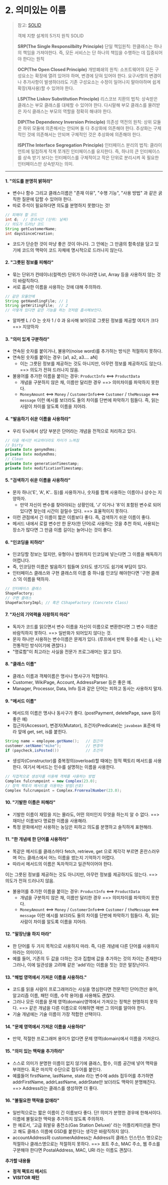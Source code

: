 # 2. 의미있는 이름

> 참고: [SOLID](https://jaeyeong951.medium.com/%EA%B0%9D%EC%B2%B4%EC%A7%80%ED%96%A5-5%EC%9B%90%EC%B9%99-solid-ac7d4d660f4d)
>
> 객체 지향 설계의 5가지 원칙 SOLID
>
> **SRP(The Single Responsilbilty Principle)** 단일 책임원칙: 한클래스는 하나의 책임을 가져야한다. 즉, 모든 서비스는 단 하나의 책임을 수행하는 데 집중되어야 한다는 원칙
>
> **OCP(The Open Closed Principle)** 개방폐쇄의 원칙: 소프트웨어의 모든 구성요소는 확장에 열려 있어야 하며, 변경에 닫혀 있어야 한다. 요구사항의 변경이나 추가사항이 발생하더라도 기존 구성요소는 수정이 일어나지 말아야하며 쉽게 확장(재사용)할 수 있어야 한다.
>
> **LSP(The Liskov Substitution Principle)** 리스코브 치환의 법칙: 상속받은 클래스는 부모 클래스를 대체할 수 있어야 한다. 다시말해 부모 클래스를 물려받은 자식 클래스는 부모의 역할을 정확히 해내야 한다.
>
> **DIP(The Dependency Inversion Principle)** 의존성 역전의 원칙: 상위 모듈은 하위 모듈에 의존해서는 안되며 둘 다 추상화에 의존해야 한다. 추상화는 구체적인 것에 의존해서는 안되며 구체적인 것은 추상화에 의존해야 한다.
>
> **ISP(The Interface Segregation Principle)** 인터페이스 분리의 법칙: 클라이언트에 밀접하게 작게 쪼개진 인터페이스를 유지한다. 즉, 하나의 큰 인터페이스를 상속 받기 보다는 인터페이스를 구체적이고 작은 단위로 분리시켜 꼭 필요한 인터페이스만 상속받자는 의미.

***

#### 1. "의도를 분명히 밝혀라"

* 변수나 함수 그리고 클래스이름은 "존재 이유", "수행 기능", "사용 방법" 과 같은 굵직한 질문에 답할 수 있어야 한다.
* 따로 주석이 필요하다면 의도를 분명하지 못했다는 것!

```java
// 피해야 할 코드
int d;  // 경과시간 (단위: 날짜)
// 의도가 드러난 코드
String getCustomerName;
int daysSinceCreation;
```

* 코드가 단순한 것이 마냥 좋은 것이 아니다. 그 안에는 그 만큼의 함축성을 담고 있기에 코드의 맥락이 코드 자체에 명시적으로 드러나지 않는다.

#### 2. "그릇된 정보를 피해라"

* 묶는 단위가 컨테이너(컬렉션) 단위가 아니라면 List, Array 등을 사용하지 않는 것이 바람직하다.
* 서로 흡사한 이름을 사용하는 것에 대해 주의하라.

```java
// 같은 모듈안에
String getHandlingFile; // 1
String getWritingFile;  // 2
// 이렇게 있다면 같은 기능을 하는 것처럼 흡사해보인다.
```

* 알파벳 L / O 는 숫자 1 / 0 과 유사해 보이므로 그릇된 정보를 제공할 여지가 크다 ==> 지양하자

#### 3. "의미 있게 구분하라"

* 연속된 숫자를 붙이거나, 불용어(noise word)를 추가하는 방식은 적절하지 못하다.
* 연속된 숫자를 붙이는 경우: \[a1, a2, a3.... aN]
  * 이는 그릇된 정보를 제공하는 것도 아니지만, 아무런 정보를 제공하지도 않는다. ==> 의도가 전혀 드러나지 않음.
* 불용어를 추가한 이름을 붙이는 경우: `ProductInfo` <==> `ProductData`
  * 개념을 구분하지 않은 채, 이름만 달리한 경우 ==> 의미차이를 파악하지 못한다.
  * `MoneyAmount` <==> `Money` / `CustomerInfo`<==> `Customer` / `theMessage` <==> `message` 이런 예시를 보더라도 둘의 차이를 단번에 파악하기 힘들다. 즉, 읽는 사람이 차이를 알도록 이름을 지어라.

#### 4. "발음하기 쉬운 이름을 사용하라"

* 우리 두뇌에서 상당 부분은 단어라는 개념을 전적으로 처리하고 있다.

```java
// 다음 예시만 비교하더라도 차이가 느껴짐
// Dirty
private Date genymdhms;
private Date modymdhms;
// Clean
private Date generationTimestamp;
private Date modificationTimestamp;
```

#### 5. "검색하기 쉬운 이름을 사용하라"

* 문자 하나('E', 'A', K'.. 등)를 사용하거나, 숫자를 함께 사용하는 이름이나 상수는 지양하자.
  * 만약 자신이 변수를 찾아야되는 상황인데, 'J' 이거나 '8'이 포함된 변수로 되어있다면 찾는데 시간이 걸릴수 있다. ==> 효율적이지 못하다.
* 이런 관점에서 긴 이름이 짧은 이름보다 좋다. 즉, 검색하기 쉬운 이름이 좋다.
* 메서드 내에서 로컬 변수만 한 문자(한 단어)로 사용하는 것을 추천 하되, 사용되는 장소가 많다면 그 만큼 이름 길이는 늘어나는 것이 좋다.

#### 6. "인코딩을 피하라"

* 인코딩할 정보는 많지만, 유형이나 범위까지 인코딩에 넣는다면 그 이름을 해독하기 어렵니다.
* 즉, 인코딩한 이름은 발음하기 힘들며 오타도 생기기도 쉽기에 부담이 있다.
* 인터페이스 클래스와 구현 클래스의 이름 중 하나를 인코딩 해야한다면 '구현 클래스'의 이름을 택하자.

```java
// 인터페이스 클래스
ShapeFactory;
// 구현 클래스
ShapeFactoryImpl; // 혹은 CShapeFactory (Concrete Class)
```

#### 7. "자신의 기억력을 자랑하지 마라"

* 독자가 코드를 읽으면서 변수 이름을 자신이 이름으로 변환한다면 그 변수 이름은 바람직하지 못하다. ==> 일반화가 되어있지 않다는 것.
* 문자 하나만 사용하는 변수이름은 문제가 있다. (루프에서 반복 횟수를 세는 i, j, k는 전통적인 방식이기에 괜찮다.)
* "명료함"이 최고라는 사실을 전문가 프로그래머는 알고 있다.

#### 8. "클래스 이름"

* 클래스 이름과 객체이름은 명사나 명사구가 적합하다.
* Customer, WikiPage, Account, AddressParser 등은 좋은 예.
* Manager, Processor, Data, Info 등과 같은 단어는 피하고 동사는 사용하지 말자.

#### 9. "메서드 이름"

* 메서드의 이름은 명사나 동사구가 좋다. (postPayment, deletePage, save 등이 좋은 예)
* 접근자(Accessor), 변경자(Mutator), 조건자(Predicate)는 `javabean` 표준에 따라 앞에 get, set, is를 붙힌다.

```java
String name = employee.getName();   // 접근자
customer.setName("mike");           // 변경자
if (paycheck,isPosted())            // 조건자
```

* 생성자(Constructor)를 중복정의(overload)할 때에는 정적 팩토리 메서드를 사용한다. 여기서 메서드는 인수를 설명하는 이름을 사용한다.

```java
// 직접적으로 생성자를 이용해 객체를 사용하는 방법
Complex fulcrumpoint = new Complex(23.0);
// 정적 팩토리 메서드를 이용하는 방법(선호)
Complex fulcrumpoint = Complex.FromrealNumber(23.0);
```

#### 10. "기발한 이름은 피해라"

* 기발한 이름이 재밌을 지는 몰라도, 어떤 의미인지 무엇을 하는지 알 수 없다. ==> 재미난 이름보다 명료한 이름을 사용해라.
* 특정 문화에서만 사용하는 농담은 피하고 의도를 분명하고 솔직하게 표현해라.

#### 11. "한 개념에 한 단어를 사용하라"

* 똑같은 메서드를 클래스마다 fetch, retrieve, get 으로 제각각 부르면 혼란스러우며 어느 클래스에서 어느 이름을 썼는지 기억하기 어렵다.
* 따라서 메서드의 이름은 독자적이고 일관적이어야 한다.

이는 그릇된 정보를 제공하는 것도 아니지만, 아무런 정보를 제공하지도 않는다. ==> 의도가 전혀 드러나지 않음.

* 불용어를 추가한 이름을 붙이는 경우: `ProductInfo` <==> `ProductData`
  * 개념을 구분하지 않은 채, 이름만 달리한 경우 ==> 의미차이를 파악하지 못한다.
  * `MoneyAmount` <==> `Money` / `CustomerInfo`<==> `Customer` / `theMessage` <==> `message` 이런 예시를 보더라도 둘의 차이를 단번에 파악하기 힘들다. 즉, 읽는 사람이 차이를 알도록 이름을 지어라.

#### 12. "말장난을 하지 마라"

* 한 단어를 두 가지 목적으로 사용하지 마라. 즉, 다른 개념에 다른 단어를 사용하지 마라는 의미이다.
* 예를 들어, 기존의 두 값을 더하는 것과 집합에 값을 추가하는 것의 차이는 존재한다 그러나, 이에 일관성을 고려해 같은 'add'라는 이름을 짓는 것은 말장난이다.

#### 13. "해법 영역에서 가져온 이름을 사용하라."

* 코드를 읽을 사람이 프로그래머라는 사실을 명심한다면 전문적인 단어(전산 용어, 알고리즘 이름, 패턴 이름, 수학 용어)를 사용해도 괜찮다.
* 그러나 모든 이름을 문제 영역(domain)영역에서 가져오는 정책은 현명하지 못하다. ==> 같은 개념을 다른 이름으로 이해하면 매번 그 의미를 알아야 한다.
* 기술 개념에는 기술 이름이 가장 적합한 선택이다.

#### 14. "문제 영역에서 가져온 이름을 사용하라"

* 만약, 적절한 프로그래머 용어가 없다면 문제 영역(domain)에서 이름을 가져온다.

#### 15. "의미 있는 맥락을 추가하라"

* 스스로 의미가 분명한 이름이 없지 않기에 클래스, 함수, 이름 공간에 넣어 맥락을 부여한다. 혹은 마지막 수단으로 접두어를 붙인다.
* 예를들어 firstName, lastName, state 라는 변수에 adds 접두어를 추가하면 addrFirstName, addrLastName, addrState만 보더라도 맥락이 분명해진다. ==> Address라는 클래스를 생성하면 더 좋다.

#### 16. "불필요한 맥락을 없애라"

* 일반적으로는 짧은 이름이 긴 이름보다 좋다. 단! 의미가 분명한 경우에 한해서이다. 이름에 불필요한 맥락을 추가하지 않도록 주의하자.
* 한 예로서, '고급 휘발유 충전소(Gas Station Deluxe)' 라는 어플리케이션을 짠다고 해도 클래스 이름에 GSD를 붙힌다는 생각은 바람직하지 않다.
* accountAddress와 customerAddress는 Address의 클래스 인스턴스 명으로는 적절하나 클래스명으로는 적절하지 못하다. ==> 포트 주소, MAC 주소, 웹 주소를 구분해야 한다면 PostalAddress, MAC, URI 라는 이름도 괜찮다.

**추가할 내용들**

* **정적 팩토리 메서드**
* **VISITOR 패턴**
